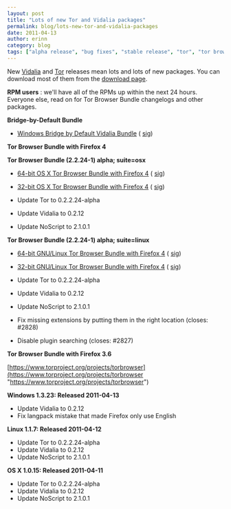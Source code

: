 ```yaml
---
layout: post
title: "Lots of new Tor and Vidalia packages"
permalink: blog/lots-new-tor-and-vidalia-packages
date: 2011-04-13
author: erinn
category: blog
tags: ["alpha release", "bug fixes", "stable release", "tor", "tor browser bundle", "vidalia"]
---
```


New [Vidalia](http://blog.torproject.org/blog/vidalia-0212-released) and [Tor](http://blog.torproject.org/blog/tor-02224-alpha-out) releases mean lots and lots of new packages. You can download most of them from the [download page](https://www.torproject.org/download/download).

**RPM users** : we'll have all of the RPMs up within the next 24 hours. Everyone else, read on for Tor Browser Bundle changelogs and other packages.

**Bridge-by-Default Bundle**

- [Windows Bridge by Default Vidalia Bundle](http://www.torproject.org/dist/vidalia-bundles/vidalia-bridge-bundle-0.2.2.24-alpha-0.2.12.exe) ( [sig](http://www.torproject.org/dist/vidalia-bundles/vidalia-bridge-bundle-0.2.2.24-alpha-0.2.12.exe.asc))

**Tor Browser Bundle with Firefox 4**

**Tor Browser Bundle (2.2.24-1) alpha; suite=osx**

- [64-bit OS X Tor Browser Bundle with Firefox 4](http://www.torproject.org/dist/torbrowser/osx/TorBrowser-2.2.24-1-alpha-osx-x86_64-en-US.zip) ( [sig](http://www.torproject.org/dist/torbrowser/osx/TorBrowser-2.2.24-1-alpha-osx-x86_64-en-US.zip.asc))
- [32-bit OS X Tor Browser Bundle with Firefox 4](http://www.torproject.org/dist/torbrowser/osx/TorBrowser-2.2.24-1-alpha-osx-i386-en-US.zip) ( [sig](http://www.torproject.org/dist/torbrowser/osx/TorBrowser-2.2.24-1-alpha-osx-i386-en-US.zip.asc))

- Update Tor to 0.2.2.24-alpha
- Update Vidalia to 0.2.12
- Update NoScript to 2.1.0.1

**Tor Browser Bundle (2.2.24-1) alpha; suite=linux**

- [64-bit GNU/Linux Tor Browser Bundle with Firefox 4](http://www.torproject.org/dist/torbrowser/linux/tor-browser-gnu-linux-x86_64-2.2.24-1-alpha-en-US.tar.gz) ( [sig](http://www.torproject.org/dist/torbrowser/linux/tor-browser-gnu-linux-x86_64-2.2.24-1-alpha-en-US.tar.gz.asc))
- [32-bit GNU/Linux Tor Browser Bundle with Firefox 4](http://www.torproject.org/dist/torbrowser/linux/tor-browser-gnu-linux-i686-2.2.24-1-alpha-en-US.tar.gz) ( [sig](http://www.torproject.org/dist/torbrowser/linux/tor-browser-gnu-linux-i686-2.2.24-1-alpha-en-US.tar.gz.asc))

- Update Tor to 0.2.2.24-alpha
- Update Vidalia to 0.2.12
- Update NoScript to 2.1.0.1
- Fix missing extensions by putting them in the right location (closes: #2828)
- Disable plugin searching (closes: #2827)

**Tor Browser Bundle with Firefox 3.6**

[https://www.torproject.org/projects/torbrowser](https://www.torproject.org/projects/torbrowser "https://www.torproject.org/projects/torbrowser")

**Windows 1.3.23: Released 2011-04-13**

- Update Vidalia to 0.2.12
- Fix langpack mistake that made Firefox only use English

**Linux 1.1.7: Released 2011-04-12**

- Update Tor to 0.2.2.24-alpha
- Update Vidalia to 0.2.12
- Update NoScript to 2.1.0.1

**OS X 1.0.15: Released 2011-04-11**

- Update Tor to 0.2.2.24-alpha
- Update Vidalia to 0.2.12
- Update NoScript to 2.1.0.1

